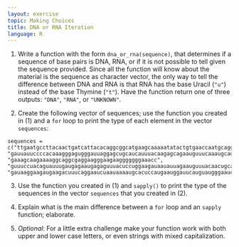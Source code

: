 ```yaml
---
layout: exercise
topic: Making Choices
title: DNA or RNA Iteration
language: R
---
```


<!-- This is a follow-up to [DNA or RNA]({{ site.baseurl }}/exercises/Making-choices-dna-or-rna-R). -->

1. Write a function with the form `dna_or_rna(sequence)`, that determines if a sequence
of base pairs is DNA, RNA, or if it is not possible to tell given the
sequence provided. Since all the function will know about the material is the
sequence as character vector, the only way to tell the difference between DNA and RNA is that
RNA has the base Uracil (`"u"`) instead of the base Thymine (`"t"`). Have the
function return one of three outputs: `"DNA"`, `"RNA"`, or `"UNKNOWN"`.


2. Create the following vector of sequences; use the function you created in (1) and a `for` loop to print the type of each element in the vector `sequences`:

```
sequences = c("ttgaatgccttacaactgatcattacacaggcggcatgaagcaaaaatatactgtgaaccaatgcaggcg", "gauuauuccccacaaagggagugggauuaggagcugcaucauuuacaagagcagaauguuucaaaugcau", "gaaagcaagaaaaggcaggcgaggaagggaagaagggggggaaacc", "guuuccuacaguauuugaugagaaugagaguuuacuccuggaagauaauauuagaauguuuacaacugcaccugaucagguggauaaggaagaugaagacu", "gauaaggaagaugaagacuuucaggaaucuaauaaaaugcacuccaugaauggauucauguaugggaaucagccggguc")
```

3. Use the function you created in (1) and `sapply()` to print the type of the sequences in the vector `sequences` that you created in (2).

4. Explain what is the main difference between a `for` loop and an `sapply` function; elaborate.

5. *Optional*: For a little extra challenge make your function work with both upper
and lower case letters, or even strings with mixed capitalization.
